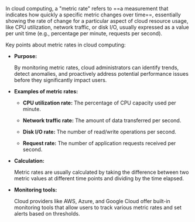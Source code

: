 

In cloud computing, a "metric rate" refers to ==a measurement that indicates how quickly a specific metric changes over time==, essentially showing the rate of change for a particular aspect of cloud resource usage, like CPU utilization, network traffic, or disk I/O, usually expressed as a value per unit time (e.g., percentage per minute, requests per second). 

Key points about metric rates in cloud computing:

- **Purpose:**
    
    By monitoring metric rates, cloud administrators can identify trends, detect anomalies, and proactively address potential performance issues before they significantly impact users. 
    
- **Examples of metric rates:**
    
    - **CPU utilization rate:** The percentage of CPU capacity used per minute. 
        
    - **Network traffic rate:** The amount of data transferred per second. 
        
    - **Disk I/O rate:** The number of read/write operations per second. 
        
    - **Request rate:** The number of application requests received per second. 
        
    
- **Calculation:**
    
    Metric rates are usually calculated by taking the difference between two metric values at different time points and dividing by the time elapsed. 
    
- **Monitoring tools:**
    
    Cloud providers like AWS, Azure, and Google Cloud offer built-in monitoring tools that allow users to track various metric rates and set alerts based on thresholds.